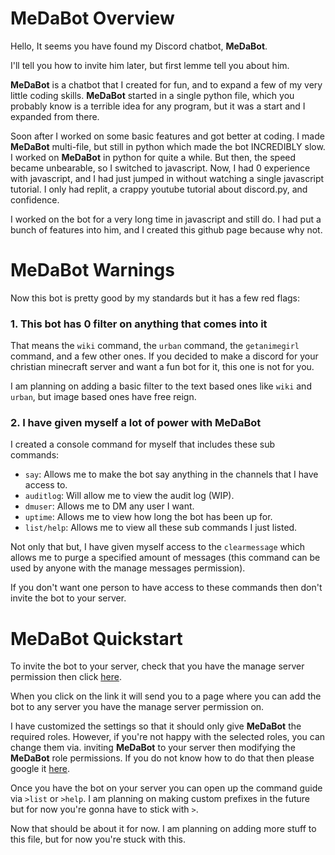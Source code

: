 # MeDaBot Overview

Hello, It seems you have found my Discord chatbot, **MeDaBot**.

I'll tell you how to invite him later, but first lemme tell you about him.

**MeDaBot** is a chatbot that I created for fun, and to expand a few of my very little coding skills. **MeDaBot** started in a single python file, which you probably know is a terrible idea for any program, but it was a start and I expanded from there.

Soon after I worked on some basic features and got better at coding. I made **MeDaBot** multi-file, but still in python which made the bot INCREDIBLY slow.
I worked on **MeDaBot** in python for quite a while. But then, the speed became unbearable, so I switched to javascript. Now, I had 0 experience with javascript, and I had just jumped in without watching a single javascript tutorial. I only had replit, a crappy youtube tutorial about discord.py, and confidence.

I worked on the bot for a very long time in javascript and still do. I had put a bunch of features into him, and I created this github page because why not.

# MeDaBot Warnings

Now this bot is pretty good by my standards but it has a few red flags:

### 1. This bot has 0 filter on anything that comes into it

That means the `wiki` command, the `urban` command, the `getanimegirl` command, and a few other ones.
If you decided to make a discord for your christian minecraft server and want a fun bot for it, this one is not for you.

I am planning on adding a basic filter to the text based ones like `wiki` and `urban`, but image based ones have free reign.

### 2. I have given myself a lot of power with MeDaBot

I created a console command for myself that includes these sub commands:

* `say`: Allows me to make the bot say anything in the channels that I have access to.
* `auditlog`: Will allow me to view the audit log (WIP).
* `dmuser`: Allows me to DM any user I want.
* `uptime`: Allows me to view how long the bot has been up for.
* `list/help`: Allows me to view all these sub commands I just listed.

Not only that but, I have given myself access to the `clearmessage` which allows me to purge a specified amount of messages (this command can be used by anyone with the manage messages permission).

If you don't want one person to have access to these commands then don't invite the bot to your server.

# MeDaBot Quickstart

To invite the bot to your server, check that you have the manage server permission then click [here](https://discord.com/api/oauth2/authorize?client_id=763313827944202250&permissions=1073866944&scope=bot).

When you click on the link it will send you to a page where you can add the bot to any server you have the manage server permission on.

I have customized the settings so that it should only give **MeDaBot** the required roles. However, if you're not happy with the selected roles, you can change them via. inviting **MeDaBot** to your server then modifying the **MeDaBot** role permissions. If you do not know how to do that then please google it [here](https://www.google.com/).

Once you have the bot on your server you can open up the command guide via `>list` or `>help`. I am planning on making custom prefixes in the future but for now you're gonna have to stick with `>`.

Now that should be about it for now. I am planning on adding more stuff to this file, but for now you're stuck with this.
